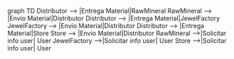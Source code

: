 graph TD
    Distributor --> |Entrega Material|RawMineral
    RawMineral --> |Envio Material|Distributor
    Distributor --> |Entrega Material|JewelFactory
    JewelFactory --> |Envio Material|Distributor
    Distributor --> |Entrega Material|Store
    Store --> |Envio Material|Distributor
    RawMineral -->|Solicitar info user| User
    JewelFactory -->|Solicitar info user| User
    Store -->|Solicitar info user| User